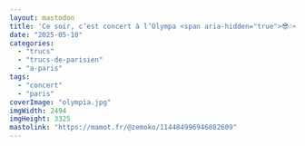 ```yaml
---
layout: mastodon
title: 'Ce soir, c’est concert à l’Olympa <span aria-hidden="true">😎🎶</span>'
date: "2025-05-10"
categories: 
  - "trucs"
  - "trucs-de-parisien"
  - "a-paris"
tags: 
  - "concert"
  - "paris"
coverImage: "olympia.jpg"
imgWidth: 2494
imgHeight: 3325
mastolink: "https://mamot.fr/@zemoko/114484996946082609"
---
```

